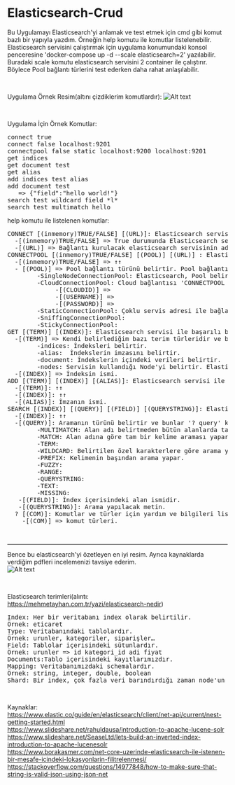 # Elasticsearch-Crud

Bu Uygulamayı Elasticsearch'yi anlamak ve test etmek için cmd gibi komut bazlı bir yapıyla yazdım. Örneğin help komutu ile komutlar listelenebilir.\
Elasticsearch servisini çalıştırmak için uygulama konumundaki konsol penceresine 'docker-compose up -d --scale elasticsearch=2' yazılabilir.\
Buradaki scale komutu elasticsearch servisini 2 container ile çalıştırır. Böylece Pool bağlantı türlerini test ederken daha rahat anlaşılabilir.

</br>

Uygulama Örnek Resim(altını çizdiklerim komutlardır):
![Alt text](/../main/Images/searchLine.png)

</br>

Uygulama İçin Örnek Komutlar:
<pre>
connect true                                                Elasticsearch servisine InMemoryConnection kullanarak bir bağlantı kurar.
connect false localhost:9201                                http://localhost:9201/ adresindeki Elasticsearch servisi ile bir bağlantı kurar.  
connectpool false static localhost:9200 localhost:9201      Belirtilen servis adresleri ile birlikte Elasticsearch servisine StaticConnectionPool kullanarak bir bağlantı kurar.
get indices                                                 Bağlantı kurulan servisteki bütün indeksleri listeler.
get document test                                           İsmi test olan indeksin içindeki bütün verileri listeler.
get alias                                                   Bütün imza ve indeks isimlerini listeler.
add indices test alias                                      test isminde bir indeks oluşturur ve imza ismini alias olarak ayarlar.
add document test                                           test ismindeki indekse girilen json verisini ekler.
   => {"field":"hello world!"}
search test wildcard field *l*                              test ismindeki indeksin içerisindeki field isimli alandaki satırların içerisinde l harfi bulunan bütün satırları listeler.
search test multimatch hello                                test ismindeki indeksin içerisinde hello metini geçen bütün satırları listeler.
</pre>

help komutu ile listelenen komutlar:
<pre>
CONNECT [(inmemory)TRUE/FALSE] [(URL)]: Elasticsearch servisi ile bir bağlantı kurmayı sağlar.
  -[(inmemory)TRUE/FALSE] => True durumunda Elasticsearch servisine ihtiyaç duymadan sahte bir bağlantı kurar. Bu bağlantı ile uygulama içerisindeki ayarlanan verilerle işlem yapar.
  -[(URL)] => Bağlantı kurulacak elasticsearch servisinin adresidir. Değer girilmez ise varsayılan olarak 'http://localhost:9200' adresini kullanır.
CONNECTPOOL [(inmemory)TRUE/FALSE] [(POOL)] [(URL)] : Elasticsearch servisine pool yöntemi ile bir bağlantı kurmayı sağlar.
  -[(inmemory)TRUE/FALSE] => ↑↑
  - [(POOL)] => Pool bağlantı türünü belirtir. Pool bağlantısının 5 çeşidi vardır ve bunlar '? pool' komutu ile listelenebilir.
        -SingleNodeConnectionPool: Elasticsearch, Pool belirtilmeden bağlantı kurulduğunda varsayılan olarak SingleNodeConnectionPool kullanarak bir bağlantı kurar.
        -CloudConnectionPool: Cloud bağlantısı 'CONNECTPOOL [(inmemory)TRUE/FALSE] [(POOL)] [(CLOUDID)] [(USERNAME)] [(PASSWORD)]' şeklinde kullanılmalı.
             -[(CLOUDID)] => 
             -[(USERNAME)] =>
             -[(PASSWORD)] =>
        -StaticConnectionPool: Çoklu servis adresi ile bağlantı kurar. İlk bağlantıda en az 1 başarılı bağlantı kurmalı. Her 'GET', 'ADD' ve 'SEARCH' işlemi yapıldığında bir sonraki bağlantıya geçer(bağlantı başarısız ise sonrakine geçmeye devam eder).
        -SniffingConnectionPool:
        -StickyConnectionPool:
GET [(TERM)] [(INDEX)]: Elasticsearch servisi ile başarılı bir bağlantı kurulduktan sonra getirme işlemi yapar.
  -[(TERM)] => Kendi belirlediğim bazı terim türleridir ve bunlar '? term' komutu ile listelenebilir. Şu an için 4 tür yazdım.
        -indices: İndeksleri belirtir.
        -alias:  İndekslerin imzasını belirtir.
        -document: İndekslerin içindeki verileri belirtir.
        -nodes: Servisin kullandığı Node'yi belirtir. Elasticsearch servisi en az 1 node ile çalışır.
  -[(INDEX)] => İndeksin ismi.
ADD [(TERM)] [(INDEX)] [(ALIAS)]: Elasticsearch servisi ile başarılı bir bağlantı kurulduktan sonra ekleme işlemi yapar.
  -[(TERM)]: ↑↑
  -[(INDEX)]: ↑↑
  -[(ALIAS)]: İmzanın ismi.
SEARCH [(INDEX)] [(QUERY)] [(FIELD)] [(QUERYSTRING)]: Elasticsearch servisi ile başarılı bir bağlantı kurulduktan sonra arama işlemi yapar.
  -[(INDEX)]: ↑↑
  -[(QUERY)]: Aramanın türünü belirtir ve bunlar '? query' komutu ile listelenebilir. Şu an için 10 çeşit arama türünü ekledim.
        -MULTIMATCH: Alan adı belirtmeden bütün alanlarda tam bir kelime araması yapar.
        -MATCH: Alan adına göre tam bir kelime araması yapar.
        -TERM:
        -WILDCARD: Belirtilen özel karakterlere göre arama yapar.
        -PREFIX: Kelimenin başından arama yapar.
        -FUZZY:
        -RANGE:
        -QUERYSTRING:
        -TEXT:
        -MISSING:
   -[(FIELD)]: İndex içerisindeki alan ismidir.
   -[(QUERYSTRING)]: Arama yapılacak metin.
  ? [(COM)]: Komutlar ve türler için yardım ve bilgileri listeler.(yapım aşamasında)
    -[(COM)] => komut türleri.
</pre>

</br>

-----------------------------------------------------------------------------------------------------------------------------------------------------------------------------------

Bence bu elasticsearch'yi özetleyen en iyi resim. Ayrıca kaynaklarda verdiğim pdfleri incelemenizi tavsiye ederim.\
![Alt text](https://miro.medium.com/max/360/1*gDZfzAqLEnJJdd7dNGqMRA.jpeg)

</br>

Elasticsearch terimleri(alıntı: https://mehmetayhan.com.tr/yazi/elasticsearch-nedir)
<pre>
Index: Her bir veritabanı index olarak belirtilir.
Örnek: eticaret
Type: Veritabanındaki tablolardır.
Örnek: urunler, kategoriler, siparişler…
Field: Tablolar içerisindeki sütunlardır.
Örnek: urunler => id kategori_id adi fiyat
Documents:Tablo içerisindeki kayıtlarımızdır.
Mapping: Veritabanımızdaki schemalardır.
Örnek: string, integer, double, boolean
Shard: Bir index, çok fazla veri barındırdığı zaman node'un donanımsal depolama limitlerini zorlayabilecek duruma gelebilir. Bu sorunu çözmek için elasticsearch, bir index'i birden çok parçaya bölmemize olanak tanıyan "shards" yapısını kullanmakta. Bir index oluşturduğunuzda çok kolay bir şekilde kaç tane shard kullanmak istediğinizi tanımlayabilirsiniz. Her bir shard, bir index'in sahip olduğu tüm özelliklere sahip olan ve cluster'da ki herhangi bir node'da barındırılabilen tamamen bağımsız bir indexe sahiptir.
</pre>

</br>

Kaynaklar:\
https://www.elastic.co/guide/en/elasticsearch/client/net-api/current/nest-getting-started.html \
https://www.slideshare.net/rahuldausa/introduction-to-apache-lucene-solr \
https://www.slideshare.net/SeaseLtd/lets-build-an-inverted-index-introduction-to-apache-lucenesolr \
https://www.borakasmer.com/net-core-uzerinde-elasticsearch-ile-istenen-bir-mesafe-icindeki-lokasyonlarin-filitrelenmesi/ \
https://stackoverflow.com/questions/14977848/how-to-make-sure-that-string-is-valid-json-using-json-net


